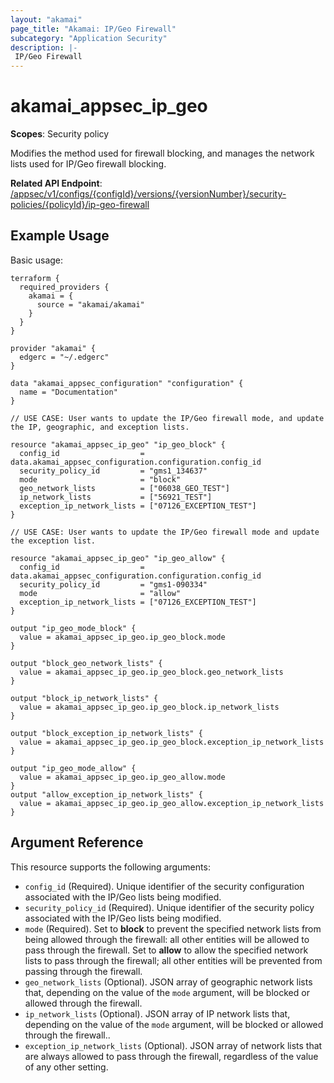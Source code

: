 ```yaml
---
layout: "akamai"
page_title: "Akamai: IP/Geo Firewall"
subcategory: "Application Security"
description: |-
 IP/Geo Firewall
---
```


# akamai_appsec_ip_geo

**Scopes**: Security policy

Modifies the method used for firewall blocking, and manages the network lists used for IP/Geo firewall blocking.

**Related API Endpoint**: [/appsec/v1/configs/{configId}/versions/{versionNumber}/security-policies/{policyId}/ip-geo-firewall](https://developer.akamai.com/api/cloud_security/application_security/v1.html#putipgeofirewall)

## Example Usage

Basic usage:

```
terraform {
  required_providers {
    akamai = {
      source = "akamai/akamai"
    }
  }
}

provider "akamai" {
  edgerc = "~/.edgerc"
}

data "akamai_appsec_configuration" "configuration" {
  name = "Documentation"
}

// USE CASE: User wants to update the IP/Geo firewall mode, and update the IP, geographic, and exception lists.

resource "akamai_appsec_ip_geo" "ip_geo_block" {
  config_id                  = data.akamai_appsec_configuration.configuration.config_id
  security_policy_id         = "gms1_134637"
  mode                       = "block"
  geo_network_lists          = ["06038_GEO_TEST"]
  ip_network_lists           = ["56921_TEST"]
  exception_ip_network_lists = ["07126_EXCEPTION_TEST"]
}

// USE CASE: User wants to update the IP/Geo firewall mode and update the exception list.

resource "akamai_appsec_ip_geo" "ip_geo_allow" {
  config_id                  = data.akamai_appsec_configuration.configuration.config_id
  security_policy_id         = "gms1-090334"
  mode                       = "allow"
  exception_ip_network_lists = ["07126_EXCEPTION_TEST"]
}

output "ip_geo_mode_block" {
  value = akamai_appsec_ip_geo.ip_geo_block.mode
}

output "block_geo_network_lists" {
  value = akamai_appsec_ip_geo.ip_geo_block.geo_network_lists
}

output "block_ip_network_lists" {
  value = akamai_appsec_ip_geo.ip_geo_block.ip_network_lists
}

output "block_exception_ip_network_lists" {
  value = akamai_appsec_ip_geo.ip_geo_block.exception_ip_network_lists
}

output "ip_geo_mode_allow" {
  value = akamai_appsec_ip_geo.ip_geo_allow.mode
}
output "allow_exception_ip_network_lists" {
  value = akamai_appsec_ip_geo.ip_geo_allow.exception_ip_network_lists
}
```

## Argument Reference

This resource supports the following arguments:

- `config_id` (Required). Unique identifier of the security configuration associated with the IP/Geo lists being modified.
- `security_policy_id` (Required). Unique identifier of the security policy associated with the IP/Geo lists being modified.
- `mode` (Required). Set to **block** to prevent the specified network lists from being allowed through the firewall: all other entities will be allowed to pass through the firewall. Set to **allow** to allow the specified network lists to pass through the firewall; all other entities will be prevented from passing through the firewall.
- `geo_network_lists` (Optional). JSON array of geographic network lists that, depending on the value of the `mode` argument, will be blocked or allowed through the firewall.
- `ip_network_lists` (Optional). JSON array of IP network lists that, depending on the value of the `mode` argument, will be blocked or allowed through the firewall..
- `exception_ip_network_lists` (Optional). JSON array of network lists that are always allowed to pass through the firewall, regardless of the value of any other setting.

